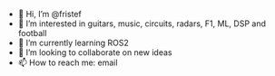 - 👋 Hi, I’m @fristef
- 👀 I’m interested in guitars, music, circuits, radars, F1, ML, DSP and football
- 🌱 I’m currently learning ROS2
- 💞️ I’m looking to collaborate on new ideas
- 📫 How to reach me: email

<!---
fristef/fristef is a ✨ special ✨ repository because its `README.md` (this file) appears on your GitHub profile.
You can click the Preview link to take a look at your changes.
--->
